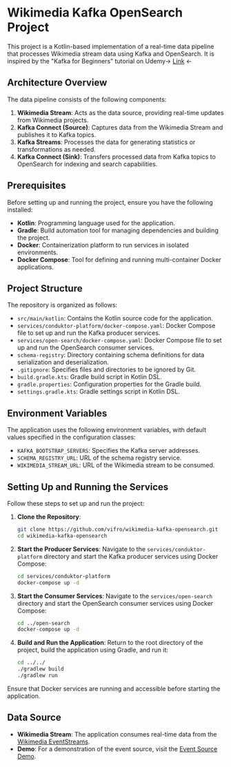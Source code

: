 # Wikimedia Kafka OpenSearch Project

This project is a Kotlin-based implementation of a real-time data pipeline that processes Wikimedia stream data using Kafka and OpenSearch. It is inspired by the "Kafka for Beginners" tutorial on Udemy-> [Link](https://www.udemy.com/course/apache-kafka/learn/lecture/31409100#overview) <-

## Architecture Overview

The data pipeline consists of the following components:

1. **Wikimedia Stream**: Acts as the data source, providing real-time updates from Wikimedia projects.
2. **Kafka Connect (Source)**: Captures data from the Wikimedia Stream and publishes it to Kafka topics.
3. **Kafka Streams**: Processes the data for generating statistics or transformations as needed.
4. **Kafka Connect (Sink)**: Transfers processed data from Kafka topics to OpenSearch for indexing and search capabilities.

## Prerequisites

Before setting up and running the project, ensure you have the following installed:

- **Kotlin**: Programming language used for the application.
- **Gradle**: Build automation tool for managing dependencies and building the project.
- **Docker**: Containerization platform to run services in isolated environments.
- **Docker Compose**: Tool for defining and running multi-container Docker applications.

## Project Structure

The repository is organized as follows:

- `src/main/kotlin`: Contains the Kotlin source code for the application.
- `services/conduktor-platform/docker-compose.yaml`: Docker Compose file to set up and run the Kafka producer services.
- `services/open-search/docker-compose.yaml`: Docker Compose file to set up and run the OpenSearch consumer services.
- `schema-registry`: Directory containing schema definitions for data serialization and deserialization.
- `.gitignore`: Specifies files and directories to be ignored by Git.
- `build.gradle.kts`: Gradle build script in Kotlin DSL.
- `gradle.properties`: Configuration properties for the Gradle build.
- `settings.gradle.kts`: Gradle settings script in Kotlin DSL.

## Environment Variables

The application uses the following environment variables, with default values specified in the configuration classes:

- `KAFKA_BOOTSTRAP_SERVERS`: Specifies the Kafka server addresses.
- `SCHEMA_REGISTRY_URL`: URL of the schema registry service.
- `WIKIMEDIA_STREAM_URL`: URL of the Wikimedia stream to be consumed.

## Setting Up and Running the Services

Follow these steps to set up and run the project:

1. **Clone the Repository**:
   ```bash
   git clone https://github.com/vifro/wikimedia-kafka-opensearch.git
   cd wikimedia-kafka-opensearch
   ```

2. **Start the Producer Services**:
   Navigate to the `services/conduktor-platform` directory and start the Kafka producer services using Docker Compose:
   ```bash
   cd services/conduktor-platform
   docker-compose up -d
   ```

3. **Start the Consumer Services**:
   Navigate to the `services/open-search` directory and start the OpenSearch consumer services using Docker Compose:
   ```bash
   cd ../open-search
   docker-compose up -d
   ```

4. **Build and Run the Application**:
   Return to the root directory of the project, build the application using Gradle, and run it:
   ```bash
   cd ../../
   ./gradlew build
   ./gradlew run
   ```

Ensure that Docker services are running and accessible before starting the application.

## Data Source

- **Wikimedia Stream**: The application consumes real-time data from the [Wikimedia EventStreams](https://stream.wikimedia.org/).
- **Demo**: For a demonstration of the event source, visit the [Event Source Demo](https://esjewett.github.io/).